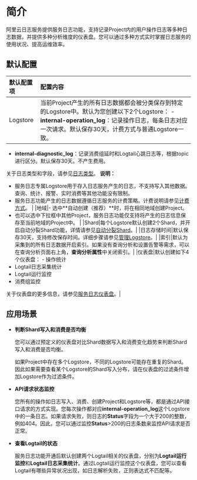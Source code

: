 # 简介

阿里云日志服务提供服务日志功能，支持记录Project内的用户操作日志等多种日志数据，并提供多种分析维度的仪表盘。您可以通过多种方式实时掌握日志服务的使用状况、提高运维效率。

## 默认配置

|默认配置项|配置内容|
|:----|:---|
|Logstore|当前Project产生的所有日志数据都会被分类保存到特定的Logstore中。默认为您创建以下2个Logstore： -   **internal-operation\_log**：记录操作日志，每条日志对应一次请求。默认保存30天，计费方式与普通Logstore一致。
-   **internal-diagnostic\_log**：记录消费组延时和Logtail心跳日志等，根据topic进行区分。默认保存30天。不产生费用。

关于日志类型和字段，请参见[日志类型](/cn.zh-CN/开发指南/监控日志服务/服务日志/日志类型.md)。 **说明：**

-   服务日志专属Logstore用于存入日志服务产生的日志，不支持写入其他数据。查询、统计、报警、实时消费等其他功能没有限制。
-   服务日志功能产生的日志数据遵循日志服务的计费策略。计费说明请参见[计费方式](/cn.zh-CN/产品定价/计费方式.md)。 |
|地域|-   选中**自动创建（推荐）**时，将在相同地域创建Project。
-   也可以选中下拉框中其他Project，服务日志功能仅支持将产生的日志信息保存至当前地域的Project中。 |
|Shard|每个Logstore默认创建2个Shard，并开启自动分裂Shard功能，详情请参见[自动分裂Shard](/cn.zh-CN/数据采集/准备工作/管理Shard.md)。|
|日志存储时间|默认保存30天，支持修改保存时间。详细步骤请参见[管理Logstore](/cn.zh-CN/数据采集/准备工作/管理Logstore.md)。|
|索引|默认为采集到的所有日志数据开启索引。如果没有查询分析和设置告警等需求，可以在查询分析页面右上角，**查询分析属性**中关闭索引。|
|仪表盘|默认创建如下4个仪表盘： -   操作统计
-   Logtail日志采集统计
-   Logtail运行监控
-   消费组监控

关于仪表盘的更多信息，请参见[服务日志仪表盘](/cn.zh-CN/开发指南/监控日志服务/服务日志/服务日志仪表盘.md)。|

## 应用场景

-   **判断Shard写入和消费是否均衡**

    您可以通过预定义的仪表盘对比Shard数据写入和消费变化趋势来判断Shard写入和消费是否均衡。

    如果Project中存在多个Logstore，不同的Logstore可能存在重复的Shard。因此如果需要查看某个Logstore的Shard写入分布，请在仪表盘的过滤条件增加Logstore作为过滤条件。

-   **API请求状态监控**

    您所有的操作如日志写入、消费、创建Project和Logstore等，都是通过API接口请求的方式实现。您每次操作都对应**internal-operation\_log**这个Logstore中的一条日志。如果请求失败，则日志的**Status**字段为一个大于200的整数，例如404。因此，您可以通过监控**Status**\>200的日志条数来监控API请求是否正常。

-   **查看Logtail的状态**

    服务日志功能开通后默认创建两个Logtail相关的仪表盘，分别为**Logtail运行监控**和**Logtail日志采集统计**。通过Logtail运行监控这个仪表盘，您可以查看Logtail有哪些异常状况出现，如日志解析失败，正则表达式不匹配等。


